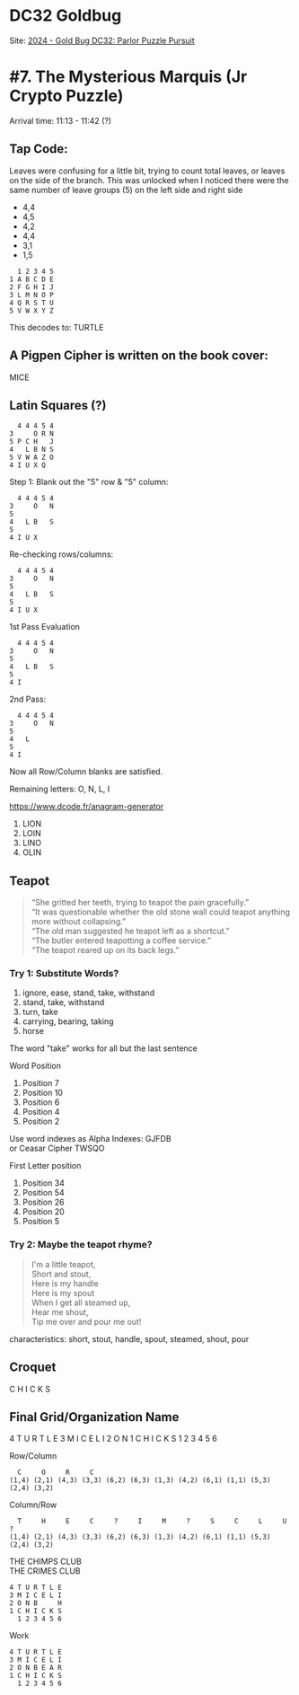 # DC32 Goldbug
Site: [2024 - Gold Bug DC32: Parlor Puzzle Pursuit](https://bbs.goldbug.cryptovillage.org/puzzles.html)

# #7. The Mysterious Marquis (Jr Crypto Puzzle)
Arrival time: 11:13 - 11:42 (?)
## Tap Code: 
Leaves were confusing for a little bit, trying to count total leaves, or leaves on the side of the branch.
This was unlocked when I noticed there were the same number of leave groups (5) on the left side and right side
- 4,4
- 4,5
- 4,2
- 4,4
- 3,1
- 1,5
```
  1 2 3 4 5
1 A B C D E
2 F G H I J
3 L M N O P
4 Q R S T U
5 V W X Y Z 
```
This decodes to:
TURTLE

## A Pigpen Cipher is written on the book cover:

MICE

## Latin Squares (?)

```
  4 4 4 5 4
3     O R N
5 P C H   J
4   L B N S
5 V W A Z O
4 I U X Q
```

Step 1: Blank out the "5" row & "5" column:

```
  4 4 4 5 4
3     O   N
5          
4   L B   S
5          
4 I U X     
```

Re-checking rows/columns:

```
  4 4 4 5 4
3     O   N 
5          
4   L B   S
5          
4 I U X     
```

1st Pass Evaluation
```
  4 4 4 5 4
3     O   N 
5          
4   L B   S
5          
4 I             
```

2nd Pass:

```
  4 4 4 5 4
3     O   N 
5          
4   L      
5          
4 I             
```
Now all Row/Column blanks are satisfied.

Remaining letters:  O, N, L, I

https://www.dcode.fr/anagram-generator

1. LION
2. LOIN
3. LINO
4. OLIN

## Teapot
> “She gritted her teeth, trying to teapot the pain gracefully.”<br>
“It was questionable whether the old stone wall could teapot anything more without collapsing.”<br>
“The old man suggested he teapot left as a shortcut.”<br>
“The butler entered teapotting a coffee service.”<br>
“The teapot reared up on its back legs.”

### Try 1: Substitute Words?
1. ignore, ease, stand, take, withstand
2. stand, take, withstand
3. turn, take
4. carrying, bearing, taking
5. horse

The word "take" works for all but the last sentence

Word Position
1. Position 7
2. Position 10
3. Position 6
4. Position 4
5. Position 2

Use word indexes as Alpha Indexes: GJFDB<br>
or Ceasar Cipher TWSQO

First Letter position
1. Position 34
2. Position 54
3. Position 26
4. Position 20
5. Position 5

### Try 2: Maybe the teapot rhyme?
> I'm a little teapot,<br>
Short and stout,<br>
Here is my handle<br>
Here is my spout<br>
When I get all steamed up,<br>
Hear me shout,<br>
Tip me over and pour me out!

characteristics: short, stout, handle, spout, steamed, shout, pour

## Croquet

C H I C K S

## Final Grid/Organization Name

4 T U R T L E
3 M I C E L I
2 O N 
1 C H I C K S
  1 2 3 4 5 6

Row/Column<br>
```
  C     O     R     C
(1,4) (2,1) (4,3) (3,3) (6,2) (6,3) (1,3) (4,2) (6,1) (1,1) (5,3) (2,4) (3,2)
```

Column/Row<br>
```
  T     H     E     C     ?     I     M     ?     S     C     L     U     ?
(1,4) (2,1) (4,3) (3,3) (6,2) (6,3) (1,3) (4,2) (6,1) (1,1) (5,3) (2,4) (3,2)
```

THE CHIMPS CLUB<br>
THE CRIMES CLUB

```
4 T U R T L E
3 M I C E L I
2 O N B     H
1 C H I C K S
  1 2 3 4 5 6
```

Work 

```
4 T U R T L E
3 M I C E L I
2 O N B E A R
1 C H I C K S
  1 2 3 4 5 6
```